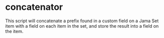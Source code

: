 # concatenator
This script will concatenate a prefix found in a custom field on a Jama Set item with a field on each item in the set, 
and store the result into a field on the item.

